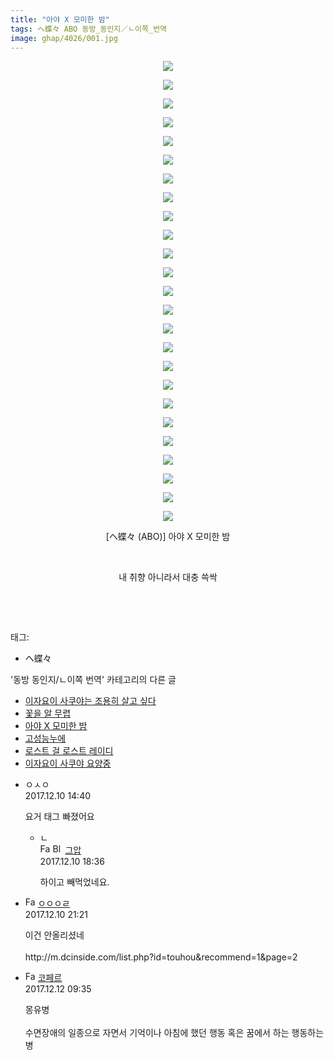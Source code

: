 ```yaml
---
title: "아야 X 모미한 밤"
tags: ヘ蝶々 ABO 동방_동인지／ㄴ이쪽_번역
image: ghap/4026/001.jpg
---
```

<div class="article">
<p style="text-align: center; clear: none; float: none;"><img src="{{ site.nasurl }}/ghap/4026/001.jpg"/></p>
<p style="text-align: center; clear: none; float: none;"><img src="{{ site.nasurl }}/ghap/4026/002.jpg"/></p>
<p style="text-align: center; clear: none; float: none;"><img src="{{ site.nasurl }}/ghap/4026/003.jpg"/></p>
<p style="text-align: center; clear: none; float: none;"><img src="{{ site.nasurl }}/ghap/4026/004.jpg"/></p>
<p style="text-align: center; clear: none; float: none;"><img src="{{ site.nasurl }}/ghap/4026/005.jpg"/></p>
<p style="text-align: center; clear: none; float: none;"><img src="{{ site.nasurl }}/ghap/4026/006.jpg"/></p>
<p style="text-align: center; clear: none; float: none;"><img src="{{ site.nasurl }}/ghap/4026/007.jpg"/></p>
<p style="text-align: center; clear: none; float: none;"><img src="{{ site.nasurl }}/ghap/4026/008.jpg"/></p>
<p style="text-align: center; clear: none; float: none;"><img src="{{ site.nasurl }}/ghap/4026/009.jpg"/></p>
<p style="text-align: center; clear: none; float: none;"><img src="{{ site.nasurl }}/ghap/4026/010.jpg"/></p>
<p style="text-align: center; clear: none; float: none;"><img src="{{ site.nasurl }}/ghap/4026/011.jpg"/></p>
<p style="text-align: center; clear: none; float: none;"><img src="{{ site.nasurl }}/ghap/4026/012.jpg"/></p>
<p style="text-align: center; clear: none; float: none;"><img src="{{ site.nasurl }}/ghap/4026/013.jpg"/></p>
<p style="text-align: center; clear: none; float: none;"><img src="{{ site.nasurl }}/ghap/4026/014.jpg"/></p>
<p style="text-align: center; clear: none; float: none;"><img src="{{ site.nasurl }}/ghap/4026/015.jpg"/></p>
<p style="text-align: center; clear: none; float: none;"><img src="{{ site.nasurl }}/ghap/4026/016.jpg"/></p>
<p style="text-align: center; clear: none; float: none;"><img src="{{ site.nasurl }}/ghap/4026/017.jpg"/></p>
<p style="text-align: center; clear: none; float: none;"><img src="{{ site.nasurl }}/ghap/4026/018.jpg"/></p>
<p style="text-align: center; clear: none; float: none;"><img src="{{ site.nasurl }}/ghap/4026/019.jpg"/></p>
<p style="text-align: center; clear: none; float: none;"><img src="{{ site.nasurl }}/ghap/4026/020.jpg"/></p>
<p style="text-align: center; clear: none; float: none;"><img src="{{ site.nasurl }}/ghap/4026/021.jpg"/></p>
<p style="text-align: center; clear: none; float: none;"><img src="{{ site.nasurl }}/ghap/4026/022.jpg"/></p>
<p style="text-align: center; clear: none; float: none;"><img src="{{ site.nasurl }}/ghap/4026/023.jpg"/></p>
<p style="text-align: center; clear: none; float: none;"><img src="{{ site.nasurl }}/ghap/4026/024.jpg"/></p>
<p style="text-align: center; clear: none; float: none;"><img src="{{ site.nasurl }}/ghap/4026/025.jpg"/></p>
<p style="text-align: center; clear: none; float: none;">[ヘ蝶々 (ABO)] 아야 X 모미한 밤</p>
<p style="text-align: center; clear: none; float: none;"><br/></p>
<p style="text-align: center; clear: none; float: none;">내 취향 아니라서 대충 쓱싹</p>
<p style="text-align: center; clear: none; float: none;"><br/></p>
<p><br/></p>
</div><div class="tagTrail">
<p>태그: </p>
<ul>
<li>ヘ蝶々</li>
</ul>
</div><div class="another">
<p>'동방 동인지/ㄴ이쪽 번역' 카테고리의 다른 글</p>
<ul>
<li><a href="/2017-12-19-ghap_4055">이자요이 사쿠야는 조용히 살고 싶다</a></li>
<li><a href="/2017-12-14-ghap_4032">꽃을 알 무렵</a></li>
<li><a href="/2017-12-10-ghap_4026">아야 X 모미한 밤</a></li>
<li><a href="/2017-11-27-ghap_3998">고성능누에</a></li>
<li><a href="/2017-11-24-ghap_3958">로스트 걸 로스트 레이디</a></li>
<li><a href="/2017-11-18-ghap_3951">이자요이 사쿠야 요양중</a></li>
</ul>
</div><div class="cb_module cb_fluid">
<div class="cb_wrt cb_profile">
<div class="comment">
<ul>
<li class="cb_thumb_off" id="comment15148951">
<div class="cb_comment_area">
<div class="cb_info_area">
<div class="cb_section">
<span class="cb_nick_name">ㅇㅅㅇ</span>
</div>
<div class="cb_section">
<span class="cb_date">2017.12.10 14:40 </span>
</div>
</div>
<div class="cb_dsc_comment">
<p class="cb_dsc">
											요거 태그 빠졌어요
										</p>
</div>
<ul>
<li class="cb_thumb_off" id="comment15149055">
<span class="cb_bu_subnode">ㄴ</span>
<div class="cb_comment_area">
<div class="cb_info_area">
<div class="cb_section">
<span class="cb_nick_name"><img alt="Favicon of https://ghaptouhou.tistory.com" height="16" onerror="this.onerror=null;this.parentNode.removeChild(this)" src="https://ghaptouhou.tistory.com/favicon.ico" width="16"/> <img alt="BlogIcon" height="16" onerror="this.parentNode.removeChild(this)" src="https://ghaptouhou.tistory.com/index.gif" width="16"/> <a href="https://ghaptouhou.tistory.com" onclick="return openLinkInNewWindow(this)"> 그압</a><span class="tistoryProfileLayerTrigger" onclick='TistoryProfile.show(event, this, {"title":"\uc800\uae30 \uc774\uac70 \ub098\uc911\uc5d0 \uc218\uc815 \uac00\ub2a5\ud558\ub098\uc694","url":"https:\/\/ghap.tistory.com","nickname":"\uadf8\uc555","items":[]}); return false;'></span></span>
</div>
<div class="cb_section">
<span class="cb_date">2017.12.10 18:36 </span>
</div>
</div>
<div class="cb_dsc_comment">
<p class="cb_dsc">
																하이고 빼먹었네요.
															</p>
</div>
</div>
</li>
</ul>
</div></li>
<li class="cb_thumb_off" id="comment15149157">
<div class="cb_comment_area">
<div class="cb_info_area">
<div class="cb_section">
<span class="cb_nick_name"><img alt="Favicon of http://naver.com" height="16" onerror="this.onerror=null;this.parentNode.removeChild(this)" src="http://naver.com/favicon.ico" width="16"/> <a href="http://naver.com" onclick="return openLinkInNewWindow(this)">ㅇㅇㅇㄹ</a></span>
</div>
<div class="cb_section">
<span class="cb_date">2017.12.10 21:21 </span>
</div>
</div>
<div class="cb_dsc_comment">
<p class="cb_dsc">
											이건 안올리셨네<br/>
<br/>
http://m.dcinside.com/list.php?id=touhou&amp;recommend=1&amp;page=2
										</p>
</div>
</div></li>
<li class="cb_thumb_off" id="comment15150284">
<div class="cb_comment_area">
<div class="cb_info_area">
<div class="cb_section">
<span class="cb_nick_name"><img alt="Favicon of http://blog.naver.com/berpo77/221141309481" height="16" onerror="this.onerror=null;this.parentNode.removeChild(this)" src="http://blog.naver.com/favicon.ico" width="16"/> <a href="http://blog.naver.com/berpo77/221141309481" onclick="return openLinkInNewWindow(this)">코페르</a></span>
</div>
<div class="cb_section">
<span class="cb_date">2017.12.12 09:35 </span>
</div>
</div>
<div class="cb_dsc_comment">
<p class="cb_dsc">
											몽유병 <br/>
<br/>
수면장애의 일종으로 자면서 기억이나 아침에 했던 행동 혹은 꿈에서 하는 행동하는 병
										</p>
</div>
</div></li>
</ul>
</div>
</div><!-- commentList close -->
</div>